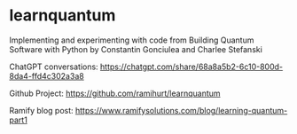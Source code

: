 # learnquantum
Implementing and experimenting with code from Building Quantum Software with Python by Constantin Gonciulea and Charlee Stefanski

ChatGPT conversations:
https://chatgpt.com/share/68a8a5b2-6c10-800d-8da4-ffd4c302a3a8

Github Project:
https://github.com/ramihurt/learnquantum

Ramify blog post:
https://www.ramifysolutions.com/blog/learning-quantum-part1
